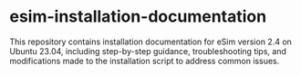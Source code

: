 # esim-installation-documentation
This repository contains installation documentation for eSim version 2.4 on Ubuntu 23.04, including step-by-step guidance, troubleshooting tips, and modifications made to the installation script to address common issues.
